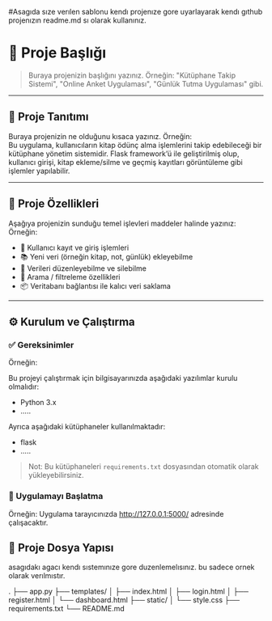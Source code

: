 #Asagıda sıze verılen sablonu kendı projenıze gore uyarlayarak kendı gıthub projenızın readme.md sı olarak kullanınız.


# 📌 Proje Başlığı

> Buraya projenizin başlığını yazınız. Örneğin: "Kütüphane Takip Sistemi", "Online Anket Uygulaması", "Günlük Tutma Uygulaması" gibi.

---

## 🧾 Proje Tanıtımı

Buraya projenizin ne olduğunu kısaca yazınız. Örneğin:  
Bu uygulama, kullanıcıların kitap ödünç alma işlemlerini takip edebileceği bir kütüphane yönetim sistemidir. Flask framework’ü ile geliştirilmiş olup, kullanıcı girişi, kitap ekleme/silme ve geçmiş kayıtları görüntüleme gibi işlemler yapılabilir.

---

## 🚀 Proje Özellikleri

Aşağıya projenizin sunduğu temel işlevleri maddeler halinde yazınız:
Örneğin:  
- 🔐 Kullanıcı kayıt ve giriş işlemleri
- 📚 Yeni veri (örneğin kitap, not, günlük) ekleyebilme
- 📝 Verileri düzenleyebilme ve silebilme
- 🔎 Arama / filtreleme özellikleri
- 📦 Veritabanı bağlantısı ile kalıcı veri saklama

---

## ⚙️ Kurulum ve Çalıştırma

### ✅ Gereksinimler
Örneğin:  

Bu projeyi çalıştırmak için bilgisayarınızda aşağıdaki yazılımlar kurulu olmalıdır:

- Python 3.x
- .....

Ayrıca aşağıdaki kütüphaneler kullanılmaktadır:

- flask
- .....

> Not: Bu kütüphaneleri `requirements.txt` dosyasından otomatik olarak yükleyebilirsiniz.

### 🚀 Uygulamayı Başlatma
Örneğin: 
Uygulama tarayıcınızda http://127.0.0.1:5000/ adresinde çalışacaktır.


## 📂 Proje Dosya Yapısı
asagıdakı agacı kendı sıstemınıze gore duzenlemelısınız. bu sadece ornek olarak verılmıstır.

.
├── app.py
├── templates/
│   ├── index.html
│   ├── login.html
│   ├── register.html
│   └── dashboard.html
├── static/
│   └── style.css
├── requirements.txt
└── README.md

















